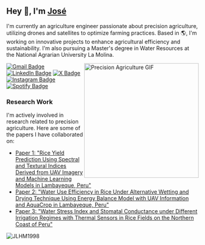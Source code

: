 <h2>Hey 👋, I'm <a href="https://www.linkedin.com/in/jlhm98/">José</a></h2>
<p>I'm currently an agriculture engineer passionate about precision agriculture, utilizing drones and satellites to optimize farming practices. Based in 🌎, I'm working on innovative projects to enhance agricultural efficiency and sustainability. I'm also pursuing a Master's degree in Water Resources at the National Agrarian University La Molina.</p>

<img align="right" src="https://media.giphy.com/media/3o7aD2saalBwwftBIY/giphy.gif" alt="Precision Agriculture GIF" style="width: 300px; height: auto;" />

<p>
  <a href="mailto:joluhumu98@gmail.com"><img src="https://img.shields.io/badge/-joluhumu98@gmail.com-c14438?style=flat-square&amp;labelColor=c14438&amp;logo=Gmail&amp;logoColor=white&amp;link=mailto:joluhumu98@gmail.com" alt="Gmail Badge"></a>
  <a href="https://www.linkedin.com/in/jlhm98/"><img src="https://img.shields.io/badge/-@jlhm98-0077B5?style=flat-square&amp;labelColor=0077B5&amp;logo=LinkedIn&amp;logoColor=white&amp;link=https://www.linkedin.com/in/jlhm98/" alt="LinkedIn Badge"></a> 
  <a href="https://x.com/Joselhm98"><img src="https://img.shields.io/badge/-@Joselhm98-1DA1F2?style=flat-square&amp;labelColor=1DA1F2&amp;logo=X&amp;link=https://x.com/Joselhm98" alt="X Badge"></a> 
  <a href="https://www.instagram.com/jlhm98/"><img src="https://img.shields.io/badge/-@jlhm98-E4405F?style=flat-square&amp;labelColor=E4405F&amp;logo=Instagram&amp;link=https://www.instagram.com/jlhm98/" alt="Instagram Badge"></a> 
  <a href="https://open.spotify.com/user/12169733138?si=868c6a92e4a8451f"><img src="https://img.shields.io/badge/-@jlhm98-1DB954?style=flat-square&amp;labelColor=1DB954&amp;logo=Spotify&amp;link=https://open.spotify.com/user/12169733138?si=868c6a92e4a8451f" alt="Spotify Badge"></a> 

</p>

<h3>Research Work</h3>
<p>I'm actively involved in research related to precision agriculture. Here are some of the papers I have collaborated on:</p>
<ul>
  <li><a href="https://www.mdpi.com/2072-4292/17/4/632">Paper 1: "Rice Yield Prediction Using Spectral and Textural Indices Derived from UAV Imagery and Machine Learning Models in Lambayeque, Peru"</a></li>
  <li><a href="https://www.mdpi.com/2072-4292/16/20/3882">Paper 2: "Water Use Efficiency in Rice Under Alternative Wetting and Drying Technique Using Energy Balance Model with UAV Information and AquaCrop in Lambayeque, Peru"</a></li>
  <li><a href="https://www.mdpi.com/2072-4292/16/5/796">Paper 3: "Water Stress Index and Stomatal Conductance under Different Irrigation Regimes with Thermal Sensors in Rice Fields on the Northern Coast of Peru"</a></li>
</ul>

<img src="https://github-readme-stats.vercel.app/api?username=JLHM1998&show_icons=true&count_private=true" alt="JLHM1998" />